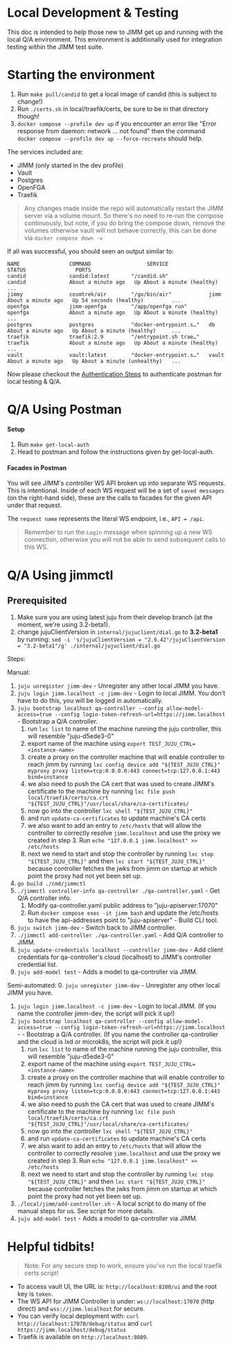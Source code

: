 # Local Development & Testing

This doc is intended to help those new to JIMM get up and running
with the local Q/A environment. This environment is additionally
used for integration testing within the JIMM test suite.

# Starting the environment
1. Run `make pull/candid` to get a local image of candid (this is subject to change!)
2. Run `./certs.sh` in local/traefik/certs, be sure to be in that directory though!
3. `docker compose --profile dev up` if you encounter an error like "Error response from daemon: network ... not found" then the command `docker compose --profile dev up --force-recreate` should help.

The services included are:
- JIMM (only started in the dev profile)
- Vault
- Postgres
- OpenFGA
- Traefik

> Any changes made inside the repo will automatically restart the JIMM server via a volume mount. So there's no need
to re-run the compose continuously, but note, if you do bring the compose down, remove the volumes otherwise
vault will not behave correctly, this can be done via `docker compose down -v`

If all was successful, you should seen an output similar to:
```
NAME                COMMAND                  SERVICE             STATUS                PORTS
candid              candid:latest       "/candid.sh"             candid              About a minute ago   Up About a minute (healthy)     ...
jimmy               cosmtrek/air        "/go/bin/air"            jimm                About a minute ago   Up 54 seconds (healthy)         ...
openfga             jimm-openfga        "/app/openfga run"       openfga             About a minute ago   Up About a minute (healthy)     ...
postgres            postgres            "docker-entrypoint.s…"   db                  About a minute ago   Up About a minute (healthy)     ...
traefik             traefik:2.9         "/entrypoint.sh trae…"   traefik             About a minute ago   Up About a minute (healthy)     ...
vault               vault:latest        "docker-entrypoint.s…"   vault               About a minute ago   Up About a minute (unhealthy)   ...
```

Now please checkout the [Authentication Steps](#authentication-steps) to authenticate postman for local testing & Q/A.

# Q/A Using Postman
#### Setup
1. Run `make get-local-auth`
2. Head to postman and follow the instructions given by get-local-auth.
#### Facades in Postman
You will see JIMM's controller WS API broken up into separate WS requests.
This is intentional.
Inside of each WS request will be a set of `saved messages` (on the right-hand side), these are the calls to facades for the given API under that request.

The `request name` represents the literal WS endpoint, i.e., `API = /api`.

> Remember to run the `Login` message when spinning up a new WS connection, otherwise you will not be able to send subsequent calls to this WS.


# Q/A Using jimmctl

## Prerequisited

1. Make sure you are using latest juju from their develop branch (at the moment, we're using 3.2-beta1).
2. change jujuClientVersion in `internal/jujuclient/dial.go` to **3.2-beta1** by running: ``sed -i 's/jujuClientVersion = "2.9.42"/jujuClientVersion = "3.2-beta1"/g' ./internal/jujuclient/dial.go``

Steps:

Manual:
1. `juju unregister jimm-dev`                                       - Unregister any other local JIMM you have.
2. `juju login jimm.localhost -c jimm-dev`                          - Login to local JIMM. You don't have to do this, you will be logged in automatically.
3. `juju bootstrap localhost qa-controller --config allow-model-access=true --config login-token-refresh-url=https://jimm.localhost`                          - Bootstrap a Q/A controller.
   1. run `lxc list` to name of the machine running the juju controller, this will resemble "juju-d5ede3-0"
   2. export name of the machine using `export TEST_JUJU_CTRL=<instance-name>`
   3. create a proxy on the controller machine that will enable controller to reach jimm by running `lxc config device add "${TEST_JUJU_CTRL}" myproxy proxy listen=tcp:0.0.0.0:443 connect=tcp:127.0.0.1:443 bind=instance`
   4. we also need to push the CA cert that was used to create JIMM's certificate to the machine by running `lxc file push local/traefik/certs/ca.crt "${TEST_JUJU_CTRL}"/usr/local/share/ca-certificates/`
   5. now go into the controller `lxc shell "${TEST_JUJU_CTRL}"`
   6. and run `update-ca-certificates` to update machine's CA certs
   7. we also want to add an entry to `/etc/hosts` that will allow the controller to correctly resolve `jimm.localhost` and use the proxy we created in step 3. Run `echo "127.0.0.1 jimm.localhost" >> /etc/hosts`
   8. next we need to start and stop the controller by running `lxc stop "${TEST_JUJU_CTRL}"` and then `lxc start "${TEST_JUJU_CTRL}"` because controller fetches the jwks from jimm on startup at which point the proxy had not yet been set up.
4. `go build ./cmd/jimmctl`     
5. `./jimmctl controller-info qa-controller ./qa-controller.yaml`   - Get Q/A controller info.
   1. Modify qa-controller.yaml public address to "juju-apiserver:17070"
   2. Run `docker compose exec -it jimm bash` and update the /etc/hosts to have the api-addresses point to "juju-apiserver"                                    - Build CLI tool.
6. `juju switch jimm-dev`                                           - Switch back to JIMM controller.
7. `./jimmctl add-controller ./qa-controller.yaml`                  - Add Q/A controller to JIMM.
8. `juju update-credentials localhost --controller jimm-dev`         - Add client credentials for qa-controller's cloud (localhost) to JIMM's controller credential list. 
9. `juju add-model test`                                            - Adds a model to qa-controller via JIMM.

Semi-automated:
0. `juju unregister jimm-dev`                                       - Unregister any other local JIMM you have.
1. `juju login jimm.localhost -c jimm-dev`                          - Login to local JIMM. (If you name the controller jimm-dev, the script will pick it up!)
2. `juju bootstrap localhost qa-controller --config allow-model-access=true --config login-token-refresh-url=https://jimm.localhost`                          - - Bootstrap a Q/A controller. (If you name the controller qa-controller and the cloud is lxd or microk8s, the script will pick it up!)
   1. run `lxc list` to name of the machine running the juju controller, this will resemble "juju-d5ede3-0"
   2. export name of the machine using `export TEST_JUJU_CTRL=<instance-name>`
   3. create a proxy on the controller machine that will enable controller to reach jimm by running `lxc config device add "${TEST_JUJU_CTRL}" myproxy proxy listen=tcp:0.0.0.0:443 connect=tcp:127.0.0.1:443 bind=instance`
   4. we also need to push the CA cert that was used to create JIMM's certificate to the machine by running `lxc file push local/traefik/certs/ca.crt "${TEST_JUJU_CTRL}"/usr/local/share/ca-certificates/`
   5. now go into the controller `lxc shell "${TEST_JUJU_CTRL}"`
   6. and run `update-ca-certificates` to update machine's CA certs
   7. we also want to add an entry to `/etc/hosts` that will allow the controller to correctly resolve `jimm.localhost` and use the proxy we created in step 3. Run `echo "127.0.0.1 jimm.localhost" >> /etc/hosts`
   8. next we need to start and stop the controller by running `lxc stop "${TEST_JUJU_CTRL}"` and then `lxc start "${TEST_JUJU_CTRL}"` because controller fetches the jwks from jimm on startup at which point the proxy had not yet been set up.
3. `./local/jimm/add-controller.sh`                                 - A local script to do many of the manual steps for us. See script for more details.
4. `juju add-model test`                                            - Adds a model to qa-controller via JIMM.

# Helpful tidbits!
> Note: For any secure step to work, ensure you've run the local traefik certs script!

- To access vault UI, the URL is: `http://localhost:8200/ui` and the root key is `token`.
- The WS API for JIMM Controller is under: `ws://localhost:17070` (http direct) and `wss://jimm.localhost` for secure.
- You can verify local deployment with: `curl http://localhost:17070/debug/status` and `curl https://jimm.localhost/debug/status`
- Traefik is available on `http://localhost:8089`.